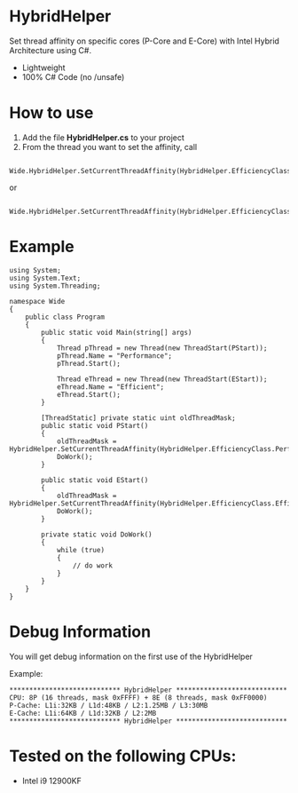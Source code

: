 # HybridHelper
Set thread affinity on specific cores (P-Core and E-Core) with Intel Hybrid Architecture using C#.

* Lightweight
* 100% C# Code (no /unsafe)

# How to use

1. Add the file **HybridHelper.cs** to your project
2. From the thread you want to set the affinity, call
````
    Wide.HybridHelper.SetCurrentThreadAffinity(HybridHelper.EfficiencyClass.Efficient);
````
or
````
    Wide.HybridHelper.SetCurrentThreadAffinity(HybridHelper.EfficiencyClass.Performance);
````

# Example

````
using System;
using System.Text;
using System.Threading;

namespace Wide
{
    public class Program
    {
        public static void Main(string[] args)
        {
            Thread pThread = new Thread(new ThreadStart(PStart));
            pThread.Name = "Performance";
            pThread.Start();

            Thread eThread = new Thread(new ThreadStart(EStart));
            eThread.Name = "Efficient";
            eThread.Start();
        }

        [ThreadStatic] private static uint oldThreadMask;
        public static void PStart()
        {
            oldThreadMask = HybridHelper.SetCurrentThreadAffinity(HybridHelper.EfficiencyClass.Performance);
            DoWork();
        }

        public static void EStart()
        {
            oldThreadMask = HybridHelper.SetCurrentThreadAffinity(HybridHelper.EfficiencyClass.Efficient);
            DoWork();
        }

        private static void DoWork()
        {
            while (true)
            {
                // do work
            }
        }
    }
}
````

# Debug Information

You will get debug information on the first use of the HybridHelper

Example:

````
**************************** HybridHelper ****************************
CPU: 8P (16 threads, mask 0xFFFF) + 8E (8 threads, mask 0xFF0000)
P-Cache: L1i:32KB / L1d:48KB / L2:1.25MB / L3:30MB
E-Cache: L1i:64KB / L1d:32KB / L2:2MB
**************************** HybridHelper ****************************
````

# Tested on the following CPUs:
* Intel i9 12900KF
